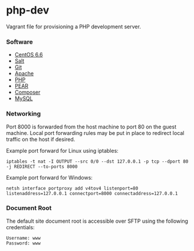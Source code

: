 php-dev
=======

Vagrant file for provisioning a PHP development server. 

### Software ###

 * [CentOS 6.6](https://atlas.hashicorp.com/mhubbard/boxes/centos6)
 * [Salt](http://saltstack.com)
 * [Git](http://git-scm.com)
 * [Apache](http://httpd.apache.org/)
 * [PHP](http://php.net)
 * [PEAR](http://pear.php.net)
 * [Composer](http://getcomposer.org)
 * [MySQL](http://www.mysql.com/) 

### Networking ###

Port 8000 is forwarded from the host machine to port 80 on the guest machine. Local port forwarding
rules may be put in place to redirect local traffic on the host if desired. 

Example port forward for Linux using iptables:

    iptables -t nat -I OUTPUT --src 0/0 --dst 127.0.0.1 -p tcp --dport 80 -j REDIRECT --to-ports 8000

Example port forward for Windows:
    
    netsh interface portproxy add v4tov4 listenport=80 listenaddress=127.0.0.1 connectport=8000 connectaddress=127.0.0.1

### Document Root ###
    
The default site document root is accessible over SFTP using the following credentials:

    Username: www
    Password: www
